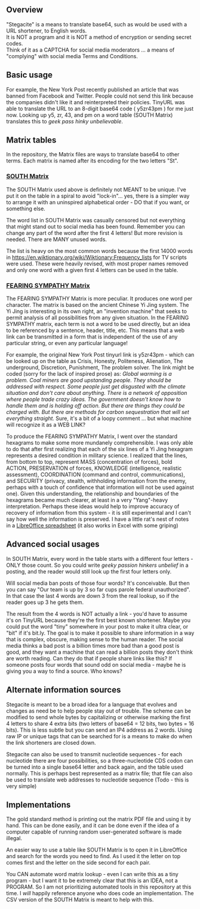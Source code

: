 <!--
**Stegacite/stegacite** is a ✨ _special_ ✨ repository because its `README.md` (this file) appears on your GitHub profile. -->

## Overview ##
"Stegacite" is a means to translate base64, such as would be used with a URL shortener, to English words.  
It is NOT a program and it is NOT a method of encryption or sending secret codes.  
Think of it as a CAPTCHA for social media moderators ... a means of "complying" with social media Terms and Conditions.

## Basic usage ##
For example, the New York Post recently published an article that was banned from Facebook and Twitter.
People could not send this link because the companies didn't like it and reinterpreted their policies.
TinyURL was able to translate the URL to an 8-digit base64 code ( y5zr43pm ) for me just now.
Looking up y5, zr, 43, and pm on a word table (SOUTH Matrix) translates this to _geek pass hinky unbelievable_.

## Matrix tables ##
In the repository, the Matrix files are ways to translate base64 to other terms.  Each matrix is named after its encoding for the two letters "St".

### [SOUTH Matrix](https://github.com/Stegacite/stegacite/blob/main/SOUTH%20Matrix.pdf) ###
The SOUTH Matrix used above is definitely not MEANT to be unique.  I've put it on the table in a spiral to avoid "lock-in"...
yes, there is a simpler way to arrange it with an uninspired alphabetical order - DO that if you want, or something else.

The word list in SOUTH Matrix was casually censored but not everything that might stand out to social media has been found.
Remember you can change any part of the word after the first 4 letters!  But more revision is needed.  There are MANY unused words.

The list is heavy on the most common words because the first 14000 words in https://en.wiktionary.org/wiki/Wiktionary:Frequency_lists
for TV scripts were used.  These were heavily revised, with most proper names removed and only one word with a given first 4 letters
can be used in the table.

### [FEARING SYMPATHY Matrix](https://github.com/Stegacite/stegacite/blob/main/FEARING%20SYMPATHY%20Matrix.pdf) ###
The FEARING SYMPATHY Matrix is more peculiar.  It produces one word per character.  The matrix is based on the ancient Chinese Yi Jing system.
The Yi Jing is interesting in its own right, an "invention machine" that seeks to permit analysis of all possibilities from any given situation.
In the FEARING SYMPATHY matrix, each term is not a word to be used directly, but an idea to be referenced by a sentence, header, title, etc.
This means that a web link can be transmitted in a form that is independent of the use of any particular string, or even any particular language!

For example, the original New York Post tinyurl link is y5zr43pm - which can be looked up on the table as Crisis, Honesty, Politeness, Alienation,
The underground, Discretion, Punishment, The problem solver.  The link might be coded (sorry for the lack of inspired prose) as:
_Global warming is a problem.  Coal miners are good upstanding people.  They should be addressed with respect.  Some people just get disgusted with the climate situation and don't care about anything.  There is a network of opposition where people trade crazy ideas.  The government doesn't know how to handle them and is holding off action.  But there are things they could be charged with.  But there are methods for carbon sequestration that will set everything straight._
Sure, it's a bit of a loopy comment ... but what machine will recognize it as a WEB LINK? 

To produce the FEARING SYMPATHY Matrix, I went over the standard hexagrams to make some more mundanely comprehensible.  I was only able to do that
after first realizing that each of the six lines of a Yi Jing hexagram represents a desired condition in military science.  I realized that the lines,
from bottom to top, represent MASS (concentration of forces), bold ACTION, PRESERVATION of forces, KNOWLEDGE (intelligence, realistic assessment),
COORDINATION (command and control, communications), and SECURITY (privacy, stealth, withholding information from the enemy, perhaps with a touch of confidence
that information will not be used against one).  Given this understanding, the relationship and boundaries of the hexagrams became much clearer, at least in a
very "Yang"-heavy interpretation.  Perhaps these ideas would help to improve accuracy of recovery of information from this system - it is still experimental and
I can't say how well the information is preserved.  I have a little rat's nest of notes in a [LibreOffice spreadsheet](https://github.com/Stegacite/stegacite/blob/main/FEARING%20SYMPATHY%20Matrix%20with%20lengthy%20notes%20on%20derivation.ods) (it also works in Excel with some griping)

## Advanced social usages ##
In SOUTH Matrix, every word in the table starts with a different four letters - ONLY those count.
So you could write _geeky passion hinkers unbelief_ in a posting, and the reader would still look up the first four letters only.

Will social media ban posts of those four words?  It's conceivable.
But then you can say "Our team is up by 3 so far cups parole federal unauthorized".
In that case the last 4 words are down 3 from the real lookup, so if the reader goes up 3 he gets them.

The result from the 4 words is NOT actually a link - you'd have to assume it's on TinyURL because they're the first best known shortener.
Maybe you could put the word "tiny" somewhere in your post to make it ultra clear, or "bit" if it's bit.ly.
The goal is to make it possible to share information in a way that is complex, obscure, making sense to the human reader.
The social media thinks a bad post is a billion times more bad than a good post is good, and they want a machine
that can read a billion posts they don't think are worth reading.  Can they do that if people share links like this?
If someone posts four words that sound odd on social media - maybe he is giving you a way to find a source.  Who knows?

## Alternate information sources ##
Stegacite is meant to be a broad idea for a language that evolves and changes as need be to help people stay out of trouble.
The scheme can be modified to send whole bytes by capitalizing or otherwise marking the first 4 letters to share 4 extra bits
(two letters of base64 = 12 bits, two bytes = 16 bits).  This is less subtle but you can send an IP4 address as 2 words.
Using raw IP or unique tags that can be searched for is a means to make do when the link shorteners are closed down.

Stegacite can also be used to transmit nucleotide sequences - for each nucleotide there are four possibilities, so a three-nucleotide CDS codon can
be turned into a single base64 letter and back again, and the table used normally.  This is perhaps best represented as a matrix file; that file can also
be used to translate web addresses to nucleotide sequence (Todo - this is very simple)

## Implementations ##
The gold standard method is printing out the matrix PDF file and using it by hand.  This can be done easily, and it can be done even if the idea
of a computer capable of running random user-generated software is made illegal.

An easier way to use a table like SOUTH Matrix is to open it in LibreOffice and search for the words you need to find.
As I used it the letter on top comes first and the letter on the side second for each pair.

You CAN automate word matrix lookup - even I can write this as a tiny program - but I want it to be extremely clear that this is an IDEA, not a PROGRAM.
So I am not prioritizing automated tools in this repository at this time.  I *will* happily reference anyone who does code an implementation.
The CSV version of the SOUTH Matrix is meant to help with this.

